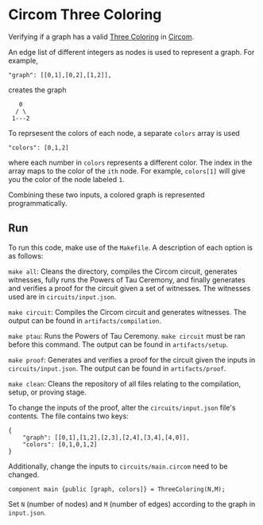 # Circom Three Coloring

Verifying if a graph has a valid [Three Coloring](https://en.wikipedia.org/wiki/Graph_coloring) in [Circom](https://docs.circom.io/).

An edge list of different integers as nodes is used to represent a graph. For example,
```
"graph": [[0,1],[0,2],[1,2]],
```
creates the graph
```
   0
  / \
 1---2
```

To reprsesent the colors of each node, a separate `colors` array is used
```
"colors": [0,1,2]
```
where each number in `colors` represents a different color. The index in the array
maps to the color of the `ith` node. For example, `colors[1]` will give you the color
of the node labeled `1`.

Combining these two inputs, a colored graph is represented programmatically. 

## Run

To run this code, make use of the `Makefile`. A description of each option is as follows:

`make all`: Cleans the directory, compiles the Circom circuit, generates witnesses, fully runs the Powers of Tau Ceremony, and finally generates and verifies a proof for the circuit given a set of witnesses. The witnesses used are in `circuits/input.json`.

`make circuit`: Compiles the Circom circuit and generates witnesses. The output can be found in `artifacts/compilation`.

`make ptau`: Runs the Powers of Tau Ceremony. `make circuit` must be ran before this command. The output can be found in `artifacts/setup`.

`make proof`: Generates and verifies a proof for the circuit given the inputs in `circuits/input.json`. The output can be found in `artifacts/proof`.

`make clean`: Cleans the repository of all files relating to the compilation, setup, or proving stage.

To change the inputs of the proof, alter the `circuits/input.json` file's contents. The file contains two keys:

```
{
    "graph": [[0,1],[1,2],[2,3],[2,4],[3,4],[4,0]],
    "colors": [0,1,0,1,2]
}
```

Additionally, change the inputs to `circuits/main.circom` need to be changed. 
```
component main {public [graph, colors]} = ThreeColoring(N,M);
```
Set `N` (number of nodes) and `M` (number of edges) according to the graph in `input.json`.